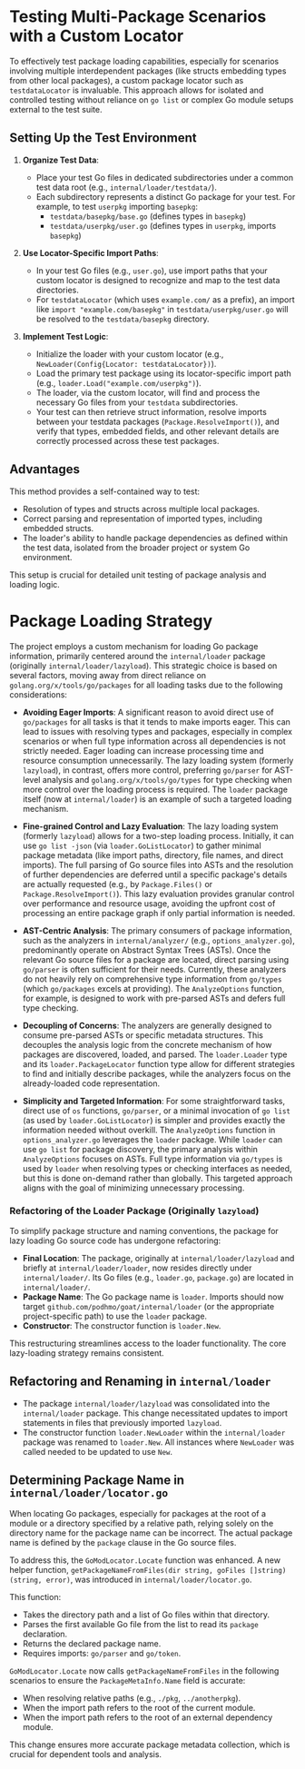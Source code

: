# Testing Multi-Package Scenarios with a Custom Locator

To effectively test package loading capabilities, especially for scenarios involving multiple interdependent packages (like structs embedding types from other local packages), a custom package locator such as `testdataLocator` is invaluable. This approach allows for isolated and controlled testing without reliance on `go list` or complex Go module setups external to the test suite.

## Setting Up the Test Environment

1.  **Organize Test Data**:
    *   Place your test Go files in dedicated subdirectories under a common test data root (e.g., `internal/loader/testdata/`).
    *   Each subdirectory represents a distinct Go package for your test. For example, to test `userpkg` importing `basepkg`:
        *   `testdata/basepkg/base.go` (defines types in `basepkg`)
        *   `testdata/userpkg/user.go` (defines types in `userpkg`, imports `basepkg`)

2.  **Use Locator-Specific Import Paths**:
    *   In your test Go files (e.g., `user.go`), use import paths that your custom locator is designed to recognize and map to the test data directories.
    *   For `testdataLocator` (which uses `example.com/` as a prefix), an import like `import "example.com/basepkg"` in `testdata/userpkg/user.go` will be resolved to the `testdata/basepkg` directory.

3.  **Implement Test Logic**:
    *   Initialize the loader with your custom locator (e.g., `NewLoader(Config{Locator: testdataLocator})`).
    *   Load the primary test package using its locator-specific import path (e.g., `loader.Load("example.com/userpkg")`).
    *   The loader, via the custom locator, will find and process the necessary Go files from your `testdata` subdirectories.
    *   Your test can then retrieve struct information, resolve imports between your testdata packages (`Package.ResolveImport()`), and verify that types, embedded fields, and other relevant details are correctly processed across these test packages.

## Advantages

This method provides a self-contained way to test:
-   Resolution of types and structs across multiple local packages.
-   Correct parsing and representation of imported types, including embedded structs.
-   The loader's ability to handle package dependencies as defined within the test data, isolated from the broader project or system Go environment.

This setup is crucial for detailed unit testing of package analysis and loading logic.

# Package Loading Strategy

The project employs a custom mechanism for loading Go package information, primarily centered around the `internal/loader` package (originally `internal/loader/lazyload`). This strategic choice is based on several factors, moving away from direct reliance on `golang.org/x/tools/go/packages` for all loading tasks due to the following considerations:

-   **Avoiding Eager Imports**:
    A significant reason to avoid direct use of `go/packages` for all tasks is that it tends to make imports eager. This can lead to issues with resolving types and packages, especially in complex scenarios or when full type information across all dependencies is not strictly needed. Eager loading can increase processing time and resource consumption unnecessarily. The lazy loading system (formerly `lazyload`), in contrast, offers more control, preferring `go/parser` for AST-level analysis and `golang.org/x/tools/go/types` for type checking when more control over the loading process is required. The `loader` package itself (now at `internal/loader`) is an example of such a targeted loading mechanism.

-   **Fine-grained Control and Lazy Evaluation**:
    The lazy loading system (formerly `lazyload`) allows for a two-step loading process. Initially, it can use `go list -json` (via `loader.GoListLocator`) to gather minimal package metadata (like import paths, directory, file names, and direct imports). The full parsing of Go source files into ASTs and the resolution of further dependencies are deferred until a specific package's details are actually requested (e.g., by `Package.Files()` or `Package.ResolveImport()`). This lazy evaluation provides granular control over performance and resource usage, avoiding the upfront cost of processing an entire package graph if only partial information is needed.

-   **AST-Centric Analysis**:
    The primary consumers of package information, such as the analyzers in `internal/analyzer/` (e.g., `options_analyzer.go`), predominantly operate on Abstract Syntax Trees (ASTs). Once the relevant Go source files for a package are located, direct parsing using `go/parser` is often sufficient for their needs. Currently, these analyzers do not heavily rely on comprehensive type information from `go/types` (which `go/packages` excels at providing). The `AnalyzeOptions` function, for example, is designed to work with pre-parsed ASTs and defers full type checking.

-   **Decoupling of Concerns**:
    The analyzers are generally designed to consume pre-parsed ASTs or specific metadata structures. This decouples the analysis logic from the concrete mechanism of how packages are discovered, loaded, and parsed. The `loader.Loader` type and its `loader.PackageLocator` function type allow for different strategies to find and initially describe packages, while the analyzers focus on the already-loaded code representation.

-   **Simplicity and Targeted Information**:
    For some straightforward tasks, direct use of `os` functions, `go/parser`, or a minimal invocation of `go list` (as used by `loader.GoListLocator`) is simpler and provides exactly the information needed without overkill. The `AnalyzeOptions` function in `options_analyzer.go` leverages the `loader` package. While `loader` can use `go list` for package discovery, the primary analysis within `AnalyzeOptions` focuses on ASTs. Full type information via `go/types` is used by `loader` when resolving types or checking interfaces as needed, but this is done on-demand rather than globally. This targeted approach aligns with the goal of minimizing unnecessary processing.

### Refactoring of the Loader Package (Originally `lazyload`)

To simplify package structure and naming conventions, the package for lazy loading Go source code has undergone refactoring:

-   **Final Location**: The package, originally at `internal/loader/lazyload` and briefly at `internal/loader/loader`, now resides directly under `internal/loader/`. Its Go files (e.g., `loader.go`, `package.go`) are located in `internal/loader/`.
-   **Package Name**: The Go package name is `loader`. Imports should now target `github.com/podhmo/goat/internal/loader` (or the appropriate project-specific path) to use the `loader` package.
-   **Constructor**: The constructor function is `loader.New`.

This restructuring streamlines access to the loader functionality. The core lazy-loading strategy remains consistent.

## Refactoring and Renaming in `internal/loader`

- The package `internal/loader/lazyload` was consolidated into the `internal/loader` package. This change necessitated updates to import statements in files that previously imported `lazyload`.
- The constructor function `loader.NewLoader` within the `internal/loader` package was renamed to `loader.New`. All instances where `NewLoader` was called needed to be updated to use `New`.

## Determining Package Name in `internal/loader/locator.go`

When locating Go packages, especially for packages at the root of a module or a directory specified by a relative path, relying solely on the directory name for the package name can be incorrect. The actual package name is defined by the `package` clause in the Go source files.

To address this, the `GoModLocator.Locate` function was enhanced. A new helper function, `getPackageNameFromFiles(dir string, goFiles []string) (string, error)`, was introduced in `internal/loader/locator.go`.

This function:
- Takes the directory path and a list of Go files within that directory.
- Parses the first available Go file from the list to read its `package` declaration.
- Returns the declared package name.
- Requires imports: `go/parser` and `go/token`.

`GoModLocator.Locate` now calls `getPackageNameFromFiles` in the following scenarios to ensure the `PackageMetaInfo.Name` field is accurate:
- When resolving relative paths (e.g., `./pkg`, `../anotherpkg`).
- When the import path refers to the root of the current module.
- When the import path refers to the root of an external dependency module.

This change ensures more accurate package metadata collection, which is crucial for dependent tools and analysis.
